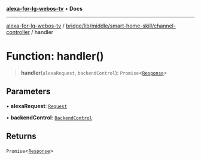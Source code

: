 [**alexa-for-lg-webos-tv**](../../../../../../README.md) • **Docs**

***

[alexa-for-lg-webos-tv](../../../../../../modules.md) / [bridge/lib/middle/smart-home-skill/channel-controller](../README.md) / handler

# Function: handler()

> **handler**(`alexaRequest`, `backendControl`): `Promise`\<[`Response`](../../../../../../common/smart-home-skill/response/classes/Response.md)\>

## Parameters

• **alexaRequest**: [`Request`](../../../../../../common/smart-home-skill/request/classes/Request.md)

• **backendControl**: [`BackendControl`](../../../../backend/backend-control/classes/BackendControl.md)

## Returns

`Promise`\<[`Response`](../../../../../../common/smart-home-skill/response/classes/Response.md)\>
